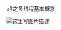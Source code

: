﻿c#之多线程基本概念

![这里写图片描述](https://imgconvert.csdnimg.cn/aHR0cDovL2ltZy5ibG9nLmNzZG4ubmV0LzIwMTYwMjEwMTUwMzI5Mjgx?x-oss-process=image/format,png)
